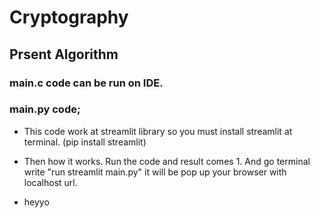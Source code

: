 # Cryptography
## Prsent Algorithm
### main.c code can be run on IDE.
### main.py code;
- This code work at streamlit library so you must install streamlit at terminal. (pip install streamlit)
- Then how it works. Run the code and result comes 1. And go terminal write "run streamlit main.py" it will be pop up your browser with localhost url.

- heyyo
